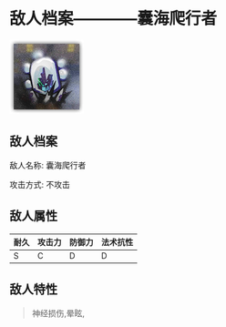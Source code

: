 # 敌人档案————囊海爬行者

![囊海爬行者](./eneIcons/囊海爬行者.png)

## 敌人档案

敌人名称: 囊海爬行者

攻击方式: 不攻击

## 敌人属性

| 耐久      | 攻击力  | 防御力 | 法术抗性 |
|---------|------|-----|------|
| S | C | D | D |

## 敌人特性
> 神经损伤,晕眩,
